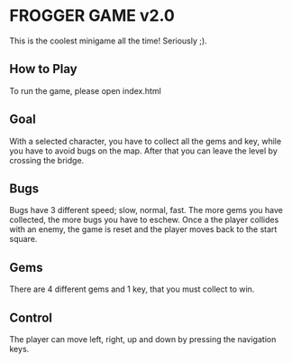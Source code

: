 # FROGGER GAME v2.0

This is the coolest minigame all the time! Seriously ;).


## How to Play

To run the game, please open index.html

## Goal

With a selected character, you have to collect all the gems and key, while you have to avoid bugs on the map.
After that you can leave the level by crossing the bridge.

## Bugs

Bugs have 3 different speed; slow, normal, fast. The more gems you have collected, the more bugs you have to eschew.
Once a the player collides with an enemy, the game is reset and the player moves back to the start square.

## Gems

There are 4 different gems and 1 key, that you must collect to win.

## Control

The player can move left, right, up and down by pressing the navigation keys.
